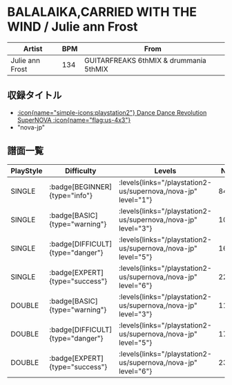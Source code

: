 # BALALAIKA,CARRIED WITH THE WIND / Julie ann Frost

|Artist|BPM|From|
|------|---|----|
|Julie ann Frost|134|GUITARFREAKS 6thMIX & drummania 5thMIX|

## 収録タイトル

- [:icon{name="simple-icons:playstation2"} Dance Dance Revolution SuperNOVA :icon{name="flag:us-4x3"}](/playstation2-us/supernova)
- "nova-jp"

## 譜面一覧

|PlayStyle|Difficulty|Levels|Notes|Movie|
|---------|----------|------|-----|-----|
|SINGLE| :badge[BEGINNER]{type="info"}| :levels{links="/playstation2-us/supernova,/nova-jp" level="1"}|84/0||
|SINGLE| :badge[BASIC]{type="warning"}| :levels{links="/playstation2-us/supernova,/nova-jp" level="3"}|109/22||
|SINGLE| :badge[DIFFICULT]{type="danger"}| :levels{links="/playstation2-us/supernova,/nova-jp" level="5"}|169/30||
|SINGLE| :badge[EXPERT]{type="success"}| :levels{links="/playstation2-us/supernova,/nova-jp" level="6"}|227/17||
|DOUBLE| :badge[BASIC]{type="warning"}| :levels{links="/playstation2-us/supernova,/nova-jp" level="3"}|118/20||
|DOUBLE| :badge[DIFFICULT]{type="danger"}| :levels{links="/playstation2-us/supernova,/nova-jp" level="5"}|170/32||
|DOUBLE| :badge[EXPERT]{type="success"}| :levels{links="/playstation2-us/supernova,/nova-jp" level="6"}|230/17||
